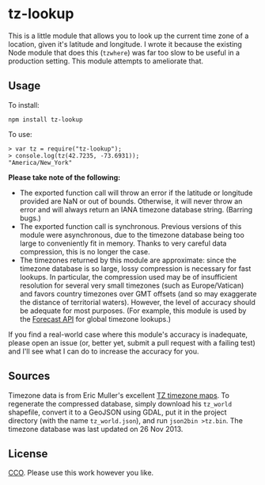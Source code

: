 tz-lookup
=========

This is a little module that allows you to look up the current time zone of a
location, given it's latitude and longitude. I wrote it because the existing
Node module that does this (`tzwhere`) was far too slow to be useful in a
production setting. This module attempts to ameliorate that.

Usage
-----

To install:

    npm install tz-lookup

To use:

    > var tz = require("tz-lookup");
    > console.log(tz(42.7235, -73.6931));
    "America/New_York"

**Please take note of the following:**

*   The exported function call will throw an error if the latitude or longitude
    provided are NaN or out of bounds. Otherwise, it will never throw an error
    and will always return an IANA timezone database string. (Barring bugs.)
*   The exported function call is synchronous. Previous versions of this module
    were asynchronous, due to the timezone database being too large to
    conveniently fit in memory. Thanks to very careful data compression, this
    is no longer the case.
*   The timezones returned by this module are approximate: since the timezone
    database is so large, lossy compression is necessary for fast lookups. In
    particular, the compression used may be of insufficient resolution for
    several very small timezones (such as Europe/Vatican) and favors country
    timezones over GMT offsets (and so may exaggerate the distance of
    territorial waters). However, the level of accuracy should be adequate for
    most purposes. (For example, this module is used by the [Forecast API][1]
    for global timezone lookups.)

If you find a real-world case where this module's accuracy is inadequate,
please open an issue (or, better yet, submit a pull request with a failing
test) and I'll see what I can do to increase the accuracy for you.

Sources
-------

Timezone data is from Eric Muller's excellent [TZ timezone maps][2]. To
regenerate the compressed database, simply download his `tz_world` shapefile,
convert it to a GeoJSON using GDAL, put it in the project directory (with the
name `tz_world.json`), and run `json2bin >tz.bin`. The timezone database was
last updated on 26 Nov 2013.

[1]: https://forecast.io/
[2]: http://efele.net/maps/tz/

License
-------

[CCO][3]. Please use this work however you like.

[3]: http://creativecommons.org/publicdomain/zero/1.0/
